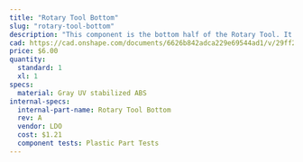 ```yaml
---
title: "Rotary Tool Bottom"
slug: "rotary-tool-bottom"
description: "This component is the bottom half of the Rotary Tool. It fits the 24V Rotary Tool Motor, and allows the axis of rotation to be adjusted +/- 70 degrees from vertical."
cad: https://cad.onshape.com/documents/6626b842adca229e69544ad1/v/29ff27176ad028c3b865f257/e/a2a28d067218550dad85a0fc
price: $6.00
quantity:
  standard: 1
  xl: 1
specs:
  material: Gray UV stabilized ABS
internal-specs:
  internal-part-name: Rotary Tool Bottom
  rev: A
  vendor: LDO
  cost: $1.21
  component tests: Plastic Part Tests
---
```

